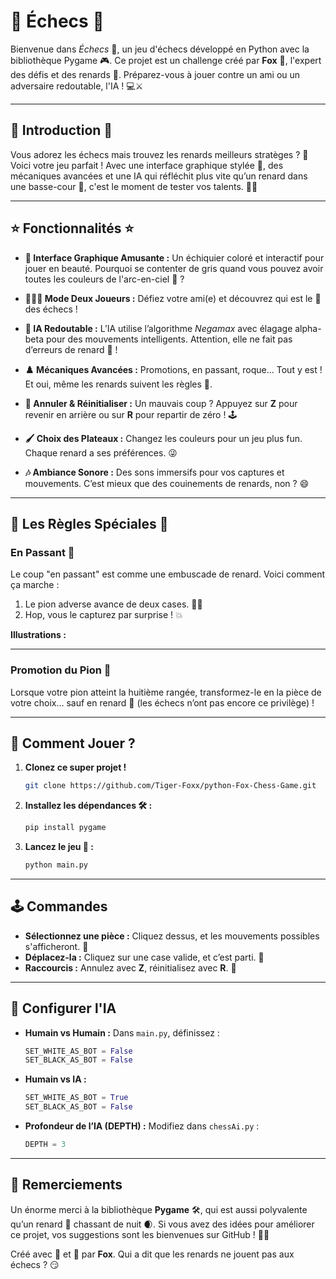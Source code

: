 
# 🦊 Échecs 🦊

Bienvenue dans *Échecs* 🏁, un jeu d'échecs développé en Python avec la bibliothèque Pygame 🎮. Ce projet est un challenge créé par **Fox** 🦊, l'expert des défis et des renards 🐾. Préparez-vous à jouer contre un ami ou un adversaire redoutable, l'IA ! 💻⚔️


---

## 🏰 Introduction 🏰

Vous adorez les échecs mais trouvez les renards meilleurs stratèges ? 🦊 Voici votre jeu parfait ! Avec une interface graphique stylée 🎨, des mécaniques avancées et une IA qui réfléchit plus vite qu’un renard dans une basse-cour 🐔, c'est le moment de tester vos talents. 🧠✨

---

## ⭐ Fonctionnalités ⭐

- **🎨 Interface Graphique Amusante :**
  Un échiquier coloré et interactif pour jouer en beauté. Pourquoi se contenter de gris quand vous pouvez avoir toutes les couleurs de l'arc-en-ciel 🌈 ?

- **🧑‍🤝‍🧑 Mode Deux Joueurs :**
  Défiez votre ami(e) et découvrez qui est le 🦊 des échecs !

- **🤖 IA Redoutable :**
  L’IA utilise l’algorithme *Negamax* avec élagage alpha-beta pour des mouvements intelligents. Attention, elle ne fait pas d’erreurs de renard 🦊 !

- **♟️ Mécaniques Avancées :**
  Promotions, en passant, roque… Tout y est ! Et oui, même les renards suivent les règles 🧐.

- **🔄 Annuler & Réinitialiser :**
  Un mauvais coup ? Appuyez sur **Z** pour revenir en arrière ou sur **R** pour repartir de zéro ! 🕹️

- **🖌️ Choix des Plateaux :**
  Changez les couleurs pour un jeu plus fun. Chaque renard a ses préférences. 😜

- **🎶 Ambiance Sonore :**
  Des sons immersifs pour vos captures et mouvements. C’est mieux que des couinements de renards, non ? 😄

---

## 🦊 Les Règles Spéciales 🦊

### En Passant 🎯
Le coup "en passant" est comme une embuscade de renard. Voici comment ça marche :

1. Le pion adverse avance de deux cases. 🚶‍♂️
2. Hop, vous le capturez par surprise ! 💥

**Illustrations :**


---

### Promotion du Pion 🌟
Lorsque votre pion atteint la huitième rangée, transformez-le en la pièce de votre choix… sauf en renard 🦊 (les échecs n’ont pas encore ce privilège) !


---

## 🔧 Comment Jouer ?

1. **Clonez ce super projet !**
   ```bash
   git clone https://github.com/Tiger-Foxx/python-Fox-Chess-Game.git
   ```

2. **Installez les dépendances 🛠️ :**
   ```bash
   pip install pygame
   ```

3. **Lancez le jeu 🚀 :**
   ```bash
   python main.py
   ```

---

## 🕹️ Commandes

- **Sélectionnez une pièce :** Cliquez dessus, et les mouvements possibles s'afficheront. 🎯
- **Déplacez-la :** Cliquez sur une case valide, et c’est parti. 🚀
- **Raccourcis :** Annulez avec **Z**, réinitialisez avec **R**. 🔄

---

## 🤖 Configurer l'IA

- **Humain vs Humain :** 
   Dans `main.py`, définissez :  
   ```python
   SET_WHITE_AS_BOT = False
   SET_BLACK_AS_BOT = False
   ```
   
- **Humain vs IA :**
   ```python
   SET_WHITE_AS_BOT = True
   SET_BLACK_AS_BOT = False
   ```

- **Profondeur de l’IA (DEPTH) :** Modifiez dans `chessAi.py` :
   ```python
   DEPTH = 3
   ```

---

## 💌 Remerciements

Un énorme merci à la bibliothèque **Pygame** 🛠️, qui est aussi polyvalente qu’un renard 🦊 chassant de nuit 🌒. Si vous avez des idées pour améliorer ce projet, vos suggestions sont les bienvenues sur GitHub ! 🙌✨

Créé avec 🦊 et 🤍 par **Fox**. Qui a dit que les renards ne jouent pas aux échecs ? 😏
